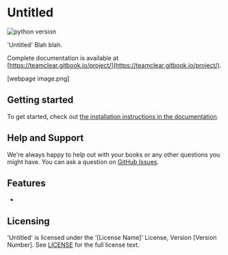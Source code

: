# Untitled

![python version](https://img.shields.io/pypi/pyversions/icrawler.svg)

'Untitled' Blah blah.

Complete documentation is available at  [https://teamclear.gitbook.io/project/](https://teamclear.gitbook.io/project/).



[webpage image.png]





## Getting started

To get started, check out [the installation instructions in the documentation](docs/setup.md).


## Help and Support

We're always happy to help out with your books or any other questions you might have. You can ask a question on [GitHub Issues](https://github.com/taking/TeamClear/issues).

## Features

- 

## Licensing

'Untitled' is licensed under the '[License Name]' License, Version [Version Number]. See [LICENSE](LICENSE) for the full license text.



